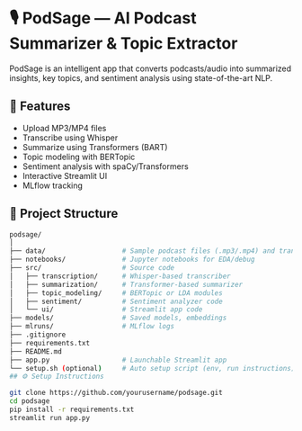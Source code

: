 # 🎙️ PodSage — AI Podcast Summarizer & Topic Extractor

PodSage is an intelligent app that converts podcasts/audio into summarized insights, key topics, and sentiment analysis using state-of-the-art NLP.

## 🚀 Features
- Upload MP3/MP4 files
- Transcribe using Whisper
- Summarize using Transformers (BART)
- Topic modeling with BERTopic
- Sentiment analysis with spaCy/Transformers
- Interactive Streamlit UI
- MLflow tracking

## 📁 Project Structure
```bash
podsage/
│
├── data/                   # Sample podcast files (.mp3/.mp4) and transcripts
├── notebooks/              # Jupyter notebooks for EDA/debug
├── src/                    # Source code
│   ├── transcription/      # Whisper-based transcriber
│   ├── summarization/      # Transformer-based summarizer
│   ├── topic_modeling/     # BERTopic or LDA modules
│   ├── sentiment/          # Sentiment analyzer code
│   └── ui/                 # Streamlit app code
├── models/                 # Saved models, embeddings
├── mlruns/                 # MLflow logs
├── .gitignore
├── requirements.txt
├── README.md
├── app.py                  # Launchable Streamlit app
└── setup.sh (optional)     # Auto setup script (env, run instructions)
## ⚙️ Setup Instructions
```
```bash
git clone https://github.com/yourusername/podsage.git
cd podsage
pip install -r requirements.txt
streamlit run app.py
